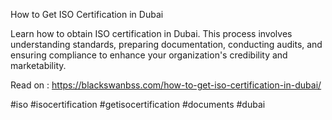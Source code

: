 How to Get ISO Certification in Dubai

Learn how to obtain ISO certification in Dubai. This process involves understanding standards, preparing documentation, conducting audits, and ensuring compliance to enhance your organization's credibility and marketability.

Read on : https://blackswanbss.com/how-to-get-iso-certification-in-dubai/

#iso #isocertification #getisocertification #documents #dubai
